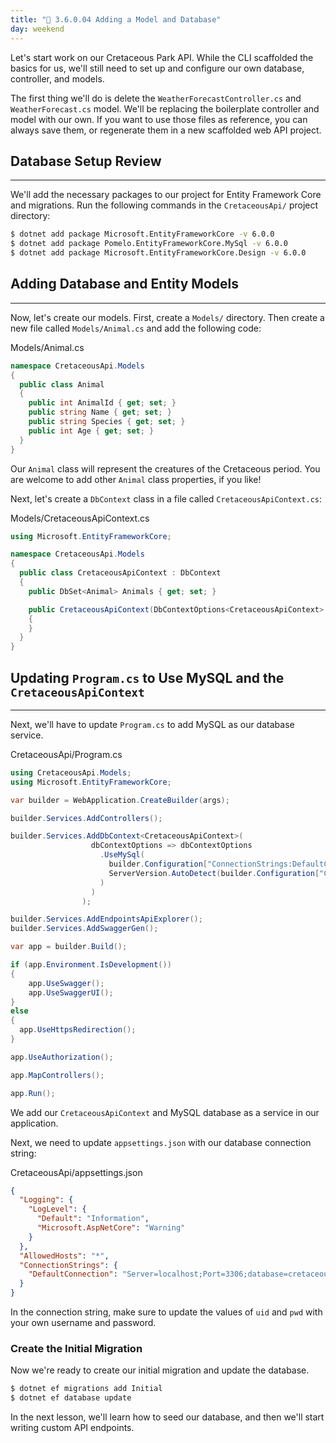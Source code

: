```yaml
---
title: "📓 3.6.0.04 Adding a Model and Database"
day: weekend
---
```


Let's start work on our Cretaceous Park API. While the CLI scaffolded the basics for us, we'll still need to set up and configure our own database, controller, and models.

The first thing we'll do is delete the `WeatherForecastController.cs` and `WeatherForecast.cs` model. We'll be replacing the boilerplate controller and model with our own. If you want to use those files as reference, you can always save them, or regenerate them in a new scaffolded web API project.

## Database Setup Review
---

We'll add the necessary packages to our project for Entity Framework Core and migrations. Run the following commands in the `CretaceousApi/` project directory:

```bash
$ dotnet add package Microsoft.EntityFrameworkCore -v 6.0.0
$ dotnet add package Pomelo.EntityFrameworkCore.MySql -v 6.0.0
$ dotnet add package Microsoft.EntityFrameworkCore.Design -v 6.0.0
```

## Adding Database and Entity Models
---

Now, let's create our models. First, create a `Models/` directory. Then create a new file called `Models/Animal.cs` and add the following code:

<div class="filename">Models/Animal.cs</div>

```csharp
namespace CretaceousApi.Models
{
  public class Animal
  {
    public int AnimalId { get; set; }
    public string Name { get; set; }
    public string Species { get; set; }
    public int Age { get; set; }
  }
}
```

Our `Animal` class will represent the creatures of the Cretaceous period. You are welcome to add other `Animal` class properties, if you like!

Next, let's create a `DbContext` class in a file called `CretaceousApiContext.cs`:

<div class="filename">Models/CretaceousApiContext.cs</div>

```csharp
using Microsoft.EntityFrameworkCore;

namespace CretaceousApi.Models
{
  public class CretaceousApiContext : DbContext
  {
    public DbSet<Animal> Animals { get; set; }

    public CretaceousApiContext(DbContextOptions<CretaceousApiContext> options) : base(options)
    {
    }
  }
}
```

## Updating `Program.cs` to Use MySQL and the `CretaceousApiContext`
---

Next, we'll have to update `Program.cs` to add MySQL as our database service. 

<div class="filename">CretaceousApi/Program.cs</div>

```csharp
using CretaceousApi.Models;
using Microsoft.EntityFrameworkCore;

var builder = WebApplication.CreateBuilder(args);

builder.Services.AddControllers();

builder.Services.AddDbContext<CretaceousApiContext>(
                  dbContextOptions => dbContextOptions
                    .UseMySql(
                      builder.Configuration["ConnectionStrings:DefaultConnection"], 
                      ServerVersion.AutoDetect(builder.Configuration["ConnectionStrings:DefaultConnection"]
                    )
                  )
                );

builder.Services.AddEndpointsApiExplorer();
builder.Services.AddSwaggerGen();

var app = builder.Build();

if (app.Environment.IsDevelopment())
{
    app.UseSwagger();
    app.UseSwaggerUI();
}
else 
{
  app.UseHttpsRedirection();
}

app.UseAuthorization();

app.MapControllers();

app.Run();
```

We add our `CretaceousApiContext` and MySQL database as a service in our application.

Next, we need to update `appsettings.json` with our database connection string:

<div class="filename">CretaceousApi/appsettings.json</div>

```json
{
  "Logging": {
    "LogLevel": {
      "Default": "Information",
      "Microsoft.AspNetCore": "Warning"
    }
  },
  "AllowedHosts": "*",
  "ConnectionStrings": {
    "DefaultConnection": "Server=localhost;Port=3306;database=cretaceous_api;uid=[YOUR-USERNAME-HERE];pwd=[YOUR-PASSWORD-HERE];"
  }
}
```

In the connection string, make sure to update the values of `uid` and `pwd` with your own username and password.

### Create the Initial Migration

Now we're ready to create our initial migration and update the database.

```bash
$ dotnet ef migrations add Initial
$ dotnet ef database update
```

In the next lesson, we'll learn how to seed our database, and then we'll start writing custom API endpoints.
